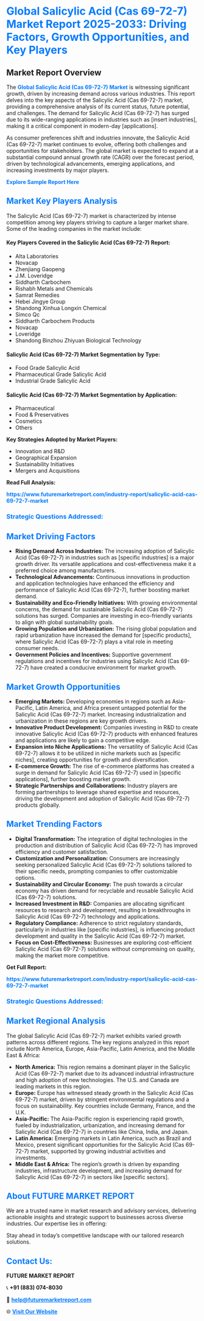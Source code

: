 <h1 style="color: #007BFF;">Global Salicylic Acid (Cas 69-72-7) Market Report 2025-2033: Driving Factors, Growth Opportunities, and Key Players</h1>

<section id="overview">
<h2>Market Report Overview</h2>
<p>The <a href="https://www.futuremarketreport.com/industry-report/salicylic-acid-cas-69-72-7-market" style="color: #007BFF; text-decoration: none;"><strong>Global Salicylic Acid (Cas 69-72-7) Market</strong></a> is witnessing significant growth, driven by increasing demand across various industries. This report delves into the key aspects of the Salicylic Acid (Cas 69-72-7) market, providing a comprehensive analysis of its current status, future potential, and challenges. The demand for Salicylic Acid (Cas 69-72-7) has surged due to its wide-ranging applications in industries such as [insert industries], making it a critical component in modern-day [applications].</p>
<p>As consumer preferences shift and industries innovate, the Salicylic Acid (Cas 69-72-7) market continues to evolve, offering both challenges and opportunities for stakeholders. The global market is expected to expand at a substantial compound annual growth rate (CAGR) over the forecast period, driven by technological advancements, emerging applications, and increasing investments by major players.</p>
</section>

<section id="overview">
<p><a href="https://www.futuremarketreport.com/request-sample/reportId=29869" style="color: #007BFF; text-decoration: none;"><strong>Explore Sample Report Here</strong></a></p>
</section>

<section id="key-players">
<h2 style="color: #007BFF;">Market Key Players Analysis</h2>
<p>The Salicylic Acid (Cas 69-72-7) market is characterized by intense competition among key players striving to capture a larger market share. Some of the leading companies in the market include:</p>
<h4>Key Players Covered in the Salicylic Acid (Cas 69-72-7) Report:</h4>
<ul><li>Alta Laboratories</li><li>Novacap</li><li>Zhenjiang Gaopeng</li><li>J.M. Loveridge</li><li>Siddharth Carbochem</li><li>Rishabh Metals and Chemicals</li><li>Samrat Remedies</li><li>Hebei Jingye Group</li><li>Shandong Xinhua Longxin Chemical</li><li>Simco Qc</li><li>Siddharth Carbochem Products</li><li>Novacap</li><li>Loveridge</li><li>Shandong Binzhou Zhiyuan Biological Technology</li></ul>
<h4>Salicylic Acid (Cas 69-72-7) Market Segmentation by Type:</h4>
<ul><li>Food Grade Salicylic Acid</li><li>Pharmaceutical Grade Salicylic Acid</li><li>Industrial Grade Salicylic Acid</li></ul>

<h4>Salicylic Acid (Cas 69-72-7) Market Segmentation by Application:</h4>
<ul><li>Pharmaceutical</li><li>Food &amp; Preservatives</li><li>Cosmetics</li><li>Others</li></ul>
<p><strong>Key Strategies Adopted by Market Players:</strong></p>
<ul>
<li>Innovation and R&D</li>
<li>Geographical Expansion</li>
<li>Sustainability Initiatives</li>
<li>Mergers and Acquisitions</li>
</ul>
</section>

<section>
<p><strong>Read Full Analysis: </strong></p><a href="https://www.futuremarketreport.com/industry-report/salicylic-acid-cas-69-72-7-market" style="color: #007BFF; text-decoration: none;"><strong>https://www.futuremarketreport.com/industry-report/salicylic-acid-cas-69-72-7-market</strong></a>
<h3 style="color: #007BFF;">Strategic Questions Addressed:</h3>
</section>

<section id="driving-factors">
<h2 style="color: #007BFF;">Market Driving Factors</h2>
<ul>
<li><strong>Rising Demand Across Industries:</strong> The increasing adoption of Salicylic Acid (Cas 69-72-7) in industries such as [specific industries] is a major growth driver. Its versatile applications and cost-effectiveness make it a preferred choice among manufacturers.</li>
<li><strong>Technological Advancements:</strong> Continuous innovations in production and application technologies have enhanced the efficiency and performance of Salicylic Acid (Cas 69-72-7), further boosting market demand.</li>
<li><strong>Sustainability and Eco-Friendly Initiatives:</strong> With growing environmental concerns, the demand for sustainable Salicylic Acid (Cas 69-72-7) solutions has surged. Companies are investing in eco-friendly variants to align with global sustainability goals.</li>
<li><strong>Growing Population and Urbanization:</strong> The rising global population and rapid urbanization have increased the demand for [specific products], where Salicylic Acid (Cas 69-72-7) plays a vital role in meeting consumer needs.</li>
<li><strong>Government Policies and Incentives:</strong> Supportive government regulations and incentives for industries using Salicylic Acid (Cas 69-72-7) have created a conducive environment for market growth.</li>
</ul>
</section>

<section id="growth-opportunities">
<h2 style="color: #007BFF;">Market Growth Opportunities</h2>
<ul>
<li><strong>Emerging Markets:</strong> Developing economies in regions such as Asia-Pacific, Latin America, and Africa present untapped potential for the Salicylic Acid (Cas 69-72-7) market. Increasing industrialization and urbanization in these regions are key growth drivers.</li>
<li><strong>Innovative Product Development:</strong> Companies investing in R&D to create innovative Salicylic Acid (Cas 69-72-7) products with enhanced features and applications are likely to gain a competitive edge.</li>
<li><strong>Expansion into Niche Applications:</strong> The versatility of Salicylic Acid (Cas 69-72-7) allows it to be utilized in niche markets such as [specific niches], creating opportunities for growth and diversification.</li>
<li><strong>E-commerce Growth:</strong> The rise of e-commerce platforms has created a surge in demand for Salicylic Acid (Cas 69-72-7) used in [specific applications], further boosting market growth.</li>
<li><strong>Strategic Partnerships and Collaborations:</strong> Industry players are forming partnerships to leverage shared expertise and resources, driving the development and adoption of Salicylic Acid (Cas 69-72-7) products globally.</li>
</ul>
</section>

<section id="trending-factors">
<h2 style="color: #007BFF;">Market Trending Factors</h2>
<ul>
<li><strong>Digital Transformation:</strong> The integration of digital technologies in the production and distribution of Salicylic Acid (Cas 69-72-7) has improved efficiency and customer satisfaction.</li>
<li><strong>Customization and Personalization:</strong> Consumers are increasingly seeking personalized Salicylic Acid (Cas 69-72-7) solutions tailored to their specific needs, prompting companies to offer customizable options.</li>
<li><strong>Sustainability and Circular Economy:</strong> The push towards a circular economy has driven demand for recyclable and reusable Salicylic Acid (Cas 69-72-7) solutions.</li>
<li><strong>Increased Investment in R&D:</strong> Companies are allocating significant resources to research and development, resulting in breakthroughs in Salicylic Acid (Cas 69-72-7) technology and applications.</li>
<li><strong>Regulatory Compliance:</strong> Adherence to strict regulatory standards, particularly in industries like [specific industries], is influencing product development and quality in the Salicylic Acid (Cas 69-72-7) market.</li>
<li><strong>Focus on Cost-Effectiveness:</strong> Businesses are exploring cost-efficient Salicylic Acid (Cas 69-72-7) solutions without compromising on quality, making the market more competitive.</li>
</ul>
</section>

<section>
<p><strong>Get Full Report: </strong></p><a href="https://www.futuremarketreport.com/industry-report/salicylic-acid-cas-69-72-7-market" style="color: #007BFF; text-decoration: none;"><strong>https://www.futuremarketreport.com/industry-report/salicylic-acid-cas-69-72-7-market</strong></a>
<h3 style="color: #007BFF;">Strategic Questions Addressed:</h3>
</section>


<section id="regional-analysis">
<h2 style="color: #007BFF;">Market Regional Analysis</h2>
<p>The global Salicylic Acid (Cas 69-72-7) market exhibits varied growth patterns across different regions. The key regions analyzed in this report include North America, Europe, Asia-Pacific, Latin America, and the Middle East & Africa:</p>
<ul>
<li><strong>North America:</strong> This region remains a dominant player in the Salicylic Acid (Cas 69-72-7) market due to its advanced industrial infrastructure and high adoption of new technologies. The U.S. and Canada are leading markets in this region.</li>
<li><strong>Europe:</strong> Europe has witnessed steady growth in the Salicylic Acid (Cas 69-72-7) market, driven by stringent environmental regulations and a focus on sustainability. Key countries include Germany, France, and the U.K.</li>
<li><strong>Asia-Pacific:</strong> The Asia-Pacific region is experiencing rapid growth, fueled by industrialization, urbanization, and increasing demand for Salicylic Acid (Cas 69-72-7) in countries like China, India, and Japan.</li>
<li><strong>Latin America:</strong> Emerging markets in Latin America, such as Brazil and Mexico, present significant opportunities for the Salicylic Acid (Cas 69-72-7) market, supported by growing industrial activities and investments.</li>
<li><strong>Middle East & Africa:</strong> The region’s growth is driven by expanding industries, infrastructure development, and increasing demand for Salicylic Acid (Cas 69-72-7) in sectors like [specific sectors].</li>
</ul>
</section>

<footer>
<h2 style="color: #007BFF;">About FUTURE MARKET REPORT</h2>
<p>We are a trusted name in market research and advisory services, delivering actionable insights and strategic support to businesses across diverse industries. Our expertise lies in offering:</p>

<p>Stay ahead in today’s competitive landscape with our tailored research solutions.</p>

<h2 style="color: #007BFF;">Contact Us:</h2>
<p><strong>FUTURE MARKET REPORT</strong></p>
<p>📞 <strong>+91 (883) 074-8030</strong></p>
<p>📧 <strong><a href="mailto:help@futuremarketreport.com" style="color: #007BFF;">help@futuremarketreport.com</a></strong></p>
<p>🌐 <strong><a href="https://www.futuremarketreport.com/" style="color: #007BFF;">Visit Our Website</a></strong></p>
</footer>